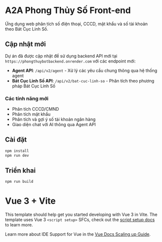 # A2A Phong Thủy Số Front-end

Ứng dụng web phân tích số điện thoại, CCCD, mật khẩu và số tài khoản theo Bát Cục Linh Số.

## Cập nhật mới

Dự án đã được cập nhật để sử dụng backend API mới tại `https://phongthuybotbackend.onrender.com` với các endpoint mới:

- **Agent API**: `/api/v2/agent` - Xử lý các yêu cầu chung thông qua hệ thống agent
- **Bát Cục Linh Số API**: `/api/v2/bat-cuc-linh-so` - Phân tích theo phương pháp Bát Cục Linh Số

### Các tính năng mới

- Phân tích CCCD/CMND
- Phân tích mật khẩu 
- Phân tích và gợi ý số tài khoản ngân hàng
- Giao diện chat với AI thông qua Agent API

## Cài đặt

```bash
npm install
npm run dev
```

## Triển khai

```bash
npm run build
```

# Vue 3 + Vite

This template should help get you started developing with Vue 3 in Vite. The template uses Vue 3 `<script setup>` SFCs, check out the [script setup docs](https://v3.vuejs.org/api/sfc-script-setup.html#sfc-script-setup) to learn more.

Learn more about IDE Support for Vue in the [Vue Docs Scaling up Guide](https://vuejs.org/guide/scaling-up/tooling.html#ide-support).
